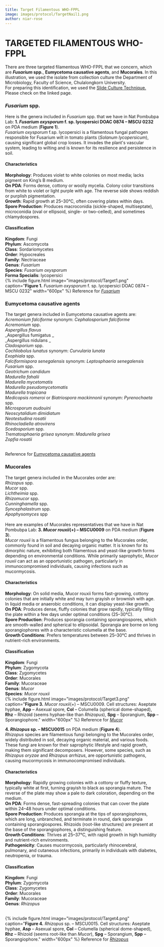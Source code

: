 ```yaml
---
title: Target Filamentous WHO-FPPL
image: images/protocol/TargetNail1.png
author: niar-rose
---
```

# TARGETED FILAMENTOUS WHO-FPPL
There are three targeted filamentous WHO-FPPL that we concern, which are **_Fusarium_ spp.**, **Eumycetoma causative agents**, and **Mucorales**. In this illustration, we used the isolate from collection culture the Department of Microbiology, Faculty of Science, Chulalongkorn University. <br> 
For preparing this identification, we used the [Slide Culture Technique.](https://sea-armi.github.io/research/SlideCulture) Please check on the linked page.
### _Fusarium_ spp.
Here is the genera included in _Fusarium_ spp. that we have in Nat Pombubpa Lab:
**1. _Fusarium oxysporum_ f. sp. lycopersici DOAC 0874 – MSCU 0232** on PDA medium (**Figure 1**).<br>
_Fusarium oxysporum_ f.sp. lycopersici is a filamentous fungal pathogen responsible for Fusarium wilt in tomato plants (_Solanum lycopersicum_), causing significant global crop losses. It invades the plant's vascular system, leading to wilting and is known for its resilience and persistence in soil.

#### Characteristics
**Morphology**: Produces violet to white colonies on most media; lacks pigment on King’s B medium.<br>
**On PDA**: Forms dense, cottony or woolly mycelia. Colony color transitions from white to violet or light purple with age. The reverse side shows reddish or purplish pigmentation.<br>
**Growth**: Rapid growth at 25–30°C, often covering plates within days.<br>
**Spore Production**: Produces macroconidia (sickle-shaped, multiseptate), microconidia (oval or ellipsoid, single- or two-celled), and sometimes chlamydospores.

#### Classification
**Kingdom**: Fungi<br>
**Phylum**: Ascomycota<br>
**Class**: Sordariomycetes<br>
**Order**: Hypocreales<br>
**Family**: Nectriaceae<br>
**Genus**: _Fusarium_<br>
**Species**: _Fusarium oxysporum_<br>
**Forma Specialis**: lycopersici<br>
{%
  include figure.html
  image="images/protocol/Target1.png"
  caption="**Figure 1.** _Fusarium oxysporum_ f. sp. lycopersici DOAC 0874 – MSCU 0232"
  width="600px"
%}
Reference for [_Fusarium_](https://www.adelaide.edu.au/mycology/fungal-descriptions-and-antifungal-susceptibility/hyphomycetes-conidial-moulds/fusarium#fusarium-oxysporum-complex)

### Eumycetoma causative agents
The target genera included in Eumycetoma causative agents are:<br>
_Acremonium falciforme_ synonym: _Cephalosporium falciforme_ <br>
_Acremonium_ spp. <br>
_Aspergillus flavus_ <br>
_Aspergillus fumigatus _<br>
_Aspergillus nidulans _<br>
_Cladosporium_ spp. <br>
_Cochliobolus lunatus_ synonym: _Curvularia lunata_<br>
_Exophiala_ spp. <br>
_Falciformispora senegalensis_ synonym: _Leptosphaeria senegalensis_ 
_Fusarium_ spp. <br>
_Geotrichum candidum_<br>
_Madurella fahalii_ <br>
_Madurella mycetomatis_ <br>
_Madurella pseudomycetomatis_ <br>
_Madurella tropicana_ <br>
_Medicopsis romeroi_ or _Biatriospora mackinnonii_ synonym: _Pyrenochaeta_ spp. <br> 
_Microsporum audouini_<br>
_Neoscytalidium dimidiatum_<br>
_Neotestudina rosatii_<br>
_Rhinocladiella atrovirens_<br>
_Scedosporium_ spp. <br>
_Trematosphaeria grisea_ synonym: _Madurella grisea_<br>
_Zopfia rosatii_ <br>
<br>

Reference for [Eumycetoma causative agents](https://journals.plos.org/plosntds/article?id=10.1371/journal.pntd.0002550)

### Mucorales
The target genera included in the Mucorales order are:<br>
_Rhizopus_ spp.<br>
_Mucor_ spp.<br>
_Lichtheimia_ spp.<br>
_Rhizomucor_ spp.<br>
_Cunninghamella_ spp.<br>
_Syncephalastrum_ spp.<br>
_Apophysomyces_ spp<br>
<br>
Here are examples of Mucorales representatives that we have in Nat Pombubpa Lab:
**3. _Mucor rouxii_(+) – MSCU0009** on PDA medium (**Figure 3**). <br>
_Mucor rouxii_ is a filamentous fungus belonging to the Mucorales order, commonly found in soil and decaying organic matter. It is known for its dimorphic nature, exhibiting both filamentous and yeast-like growth forms depending on environmental conditions. While primarily saprophytic, _Mucor rouxii_ can act as an opportunistic pathogen, particularly in immunocompromised individuals, causing infections such as mucormycosis.

#### Characteristics
**Morphology**: On solid media, Mucor rouxii forms fast-growing, cottony colonies that are initially white and may turn grayish or brownish with age. In liquid media or anaerobic conditions, it can display yeast-like growth.<br>
**On PDA**: Produces dense, fluffy colonies that grow rapidly, typically filling the plate within a few days under optimal conditions (25–30°C).<br>
**Spore Production**: Produces sporangia containing sporangiospores, which are smooth-walled and spherical to ellipsoidal. Sporangia are borne on long sporangiophores with a characteristic columella at the base.<br>
**Growth Conditions**: Prefers temperatures between 25–30°C and thrives in nutrient-rich environments.

#### Classification
**Kingdom**: Fungi<br>
**Phylum**: Zygomycota<br>
**Class**: Zygomycetes<br>
**Order**: Mucorales<br>
**Family**: Mucoraceae<br>
**Genus**: _Mucor_<br>
**Species**: _Mucor rouxii_<br>
{%
  include figure.html
  image="images/protocol/Target3.png"
  caption="**Figure 3.** _Mucor rouxii_(+) – MSCU0009. Cell structures: Aseptate hyphae, **App** – Asexual spore, **Col** – Columella (spherical dome-shaped), **Rhz** – Rhizoid (seems hyphae-like than _Rhizopus_), **Spg** – Sporangium, **Spp** – Sporangiophore."
  width="600px"
%}
Reference for [_Mucor_](https://www.adelaide.edu.au/mycology/fungal-descriptions-and-antifungal-susceptibility/zygomycota-pin-moulds/mucor#mucor-ramosissimus)

**4. _Rhizopus_ sp. – MSCU0015** on PDA medium (**Figure 4**). <br>
_Rhizopus_ species are filamentous fungi belonging to the Mucorales order, widely distributed in soil, decaying organic material, and various foods. These fungi are known for their saprophytic lifestyle and rapid growth, making them significant decomposers. However, some species, such as _Rhizopus oryzae_ and _Rhizopus arrhizus_, are opportunistic pathogens, causing mucormycosis in immunocompromised individuals.

#### Characteristics
**Morphology**: Rapidly growing colonies with a cottony or fluffy texture, typically white at first, turning grayish to black as sporangia mature. The reverse of the plate may show a pale to dark coloration, depending on the medium.<br>
**On PDA**: Forms dense, fast-spreading colonies that can cover the plate within 24–48 hours under optimal conditions.<br>
**Spore Production**: Produces sporangia at the tips of sporangiophores, which are long, unbranched, and terminate in round, dark sporangia containing sporangiospores. Rhizoids (root-like structures) are present at the base of the sporangiophores, a distinguishing feature.<br>
**Growth Conditions**: Thrives at 25–37°C, with rapid growth in high humidity and nutrient-rich environments.<br>
**Pathogenicity**: Causes mucormycosis, particularly rhinocerebral, pulmonary, and cutaneous infections, primarily in individuals with diabetes, neutropenia, or trauma.

#### Classification
**Kingdom**: Fungi<br>
**Phylum**: Zygomycota<br>
**Class**: Zygomycetes<br>
**Order**: Mucorales<br>
**Family**: Mucoraceae<br>
**Genus**: _Rhizopus_<br>
<br>

{%
  include figure.html
  image="images/protocol/Target4.png"
  caption="**Figure 4.** _Rhizopus_ sp. – MSCU0015. Cell structures: Aseptate hyphae, **Asp** – Asexual spore, **Col** – Columella (spherical dome-shaped), **Rhz** – Rhizoid (seems root-like than _Mucor_), **Spg** – Sporangium, **Spp** – Sporangiophore."
  width="600px"
%}
Reference for [_Rhizopus_](https://www.adelaide.edu.au/mycology/rhizopus#rhizopus-microsporus)


